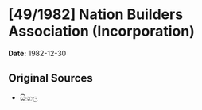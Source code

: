 # [49/1982] Nation Builders Association (Incorporation)

**Date:** 1982-12-30

## Original Sources

- [සිංහල](https://documents.gov.lk/view/acts/1982/12/49-1982_S.pdf)
